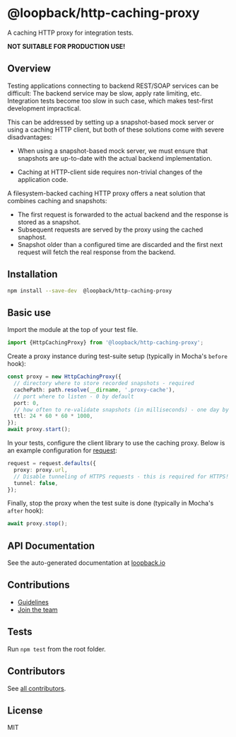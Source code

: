 # @loopback/http-caching-proxy

A caching HTTP proxy for integration tests.

**NOT SUITABLE FOR PRODUCTION USE!**

## Overview

Testing applications connecting to backend REST/SOAP services can be difficult:
The backend service may be slow, apply rate limiting, etc. Integration tests
become too slow in such case, which makes test-first development impractical.

This can be addressed by setting up a snapshot-based mock server or using a
caching HTTP client, but both of these solutions come with severe disadvantages:

- When using a snapshot-based mock server, we must ensure that snapshots are
  up-to-date with the actual backend implementation.

- Caching at HTTP-client side requires non-trivial changes of the application
  code.

A filesystem-backed caching HTTP proxy offers a neat solution that combines
caching and snapshots:

- The first request is forwarded to the actual backend and the response is
  stored as a snapshot.
- Subsequent requests are served by the proxy using the cached snaphost.
- Snapshot older than a configured time are discarded and the first next request
  will fetch the real response from the backend.

## Installation

```sh
npm install --save-dev  @loopback/http-caching-proxy
```

## Basic use

Import the module at the top of your test file.

```ts
import {HttpCachingProxy} from '@loopback/http-caching-proxy';
```

Create a proxy instance during test-suite setup (typically in Mocha's `before`
hook):

```ts
const proxy = new HttpCachingProxy({
  // directory where to store recorded snapshots - required
  cachePath: path.resolve(__dirname, '.proxy-cache'),
  // port where to listen - 0 by default
  port: 0,
  // how often to re-validate snapshots (in milliseconds) - one day by default
  ttl: 24 * 60 * 60 * 1000,
});
await proxy.start();
```

In your tests, configure the client library to use the caching proxy. Below is
an example configuration for [request](https://www.npmjs.com/package/request):

```ts
request = request.defaults({
  proxy: proxy.url,
  // Disable tunneling of HTTPS requests - this is required for HTTPS!
  tunnel: false,
});
```

Finally, stop the proxy when the test suite is done (typically in Mocha's
`after` hook):

```ts
await proxy.stop();
```

## API Documentation

See the auto-generated documentation at
[loopback.io](http://apidocs.loopback.io/@loopback%2fdocs/http-caching-proxy.html)

## Contributions

- [Guidelines](https://github.com/strongloop/loopback-next/blob/master/docs/CONTRIBUTING.md)
- [Join the team](https://github.com/strongloop/loopback-next/issues/110)

## Tests

Run `npm test` from the root folder.

## Contributors

See
[all contributors](https://github.com/strongloop/loopback-next/graphs/contributors).

## License

MIT
